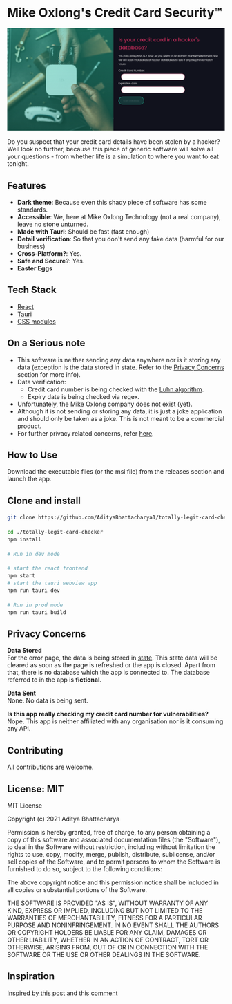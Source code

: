 # Mike Oxlong's Credit Card Security™

<img src="./readmeAssets/app.png" />

Do you suspect that your credit card details have been stolen by a hacker? Well look no further, because this piece of generic software will solve all your questions - from whether life is a simulation to where you want to eat tonight.

## Features

-   **Dark theme**: Because even this shady piece of software has some standards.
-   **Accessible**: We, here at Mike Oxlong Technology (not a real company), leave no stone unturned.
-   **Made with Tauri**: Should be fast (fast enough)
-   **Detail verification**: So that you don't send any fake data (harmful for our business)
-   **Cross-Platform?**: Yes.
-   **Safe and Secure?**: Yes.
-   **Easter Eggs**

## Tech Stack

-   [React](https://reactjs.org)
-   [Tauri](https://tauri.studio)
-   [CSS modules](https://github.com/css-modules/css-modules)

## On a Serious note

-   This software is neither sending any data anywhere nor is it storing any data (exception is the data stored in state. Refer to the [Privacy Concerns](#privacy-concerns) section for more info).
-   Data verification:
    -   Credit card number is being checked with the [Luhn algorithm](https://en.wikipedia.org/wiki/Luhn_algorithm).
    -   Expiry date is being checked via regex.
-   Unfortunately, the Mike Oxlong company does not exist (yet).
-   Although it is not sending or storing any data, it is just a joke application and should only be taken as a joke. This is not meant to be a commercial product.
-   For further privacy related concerns, refer [here](#privacy-concerns).

## How to Use

Download the executable files (or the msi file) from the releases section and launch the app.

## Clone and install

```sh
git clone https://github.com/AdityaBhattacharya1/totally-legit-card-checker.git

cd ./totally-legit-card-checker
npm install

# Run in dev mode

# start the react frontend
npm start
# start the tauri webview app
npm run tauri dev

# Run in prod mode
npm run tauri build
```

## Privacy Concerns

**Data Stored**\
For the error page, the data is being stored in [state](https://reactjs.org/docs/state-and-lifecycle.html). This state data will be cleared as soon as the page is refreshed or the app is closed. Apart from that, there is no database which the app is connected to. The database referred to in the app is **fictional**.

**Data Sent**\
None. No data is being sent.

**Is this app really checking my credit card number for vulnerabilities?**\
Nope. This app is neither affiliated with any organisation nor is it consuming any API.

## Contributing

All contributions are welcome.

## License: MIT

MIT License

Copyright (c) 2021 Aditya Bhattacharya

Permission is hereby granted, free of charge, to any person obtaining a copy
of this software and associated documentation files (the "Software"), to deal
in the Software without restriction, including without limitation the rights
to use, copy, modify, merge, publish, distribute, sublicense, and/or sell
copies of the Software, and to permit persons to whom the Software is
furnished to do so, subject to the following conditions:

The above copyright notice and this permission notice shall be included in all
copies or substantial portions of the Software.

THE SOFTWARE IS PROVIDED "AS IS", WITHOUT WARRANTY OF ANY KIND, EXPRESS OR
IMPLIED, INCLUDING BUT NOT LIMITED TO THE WARRANTIES OF MERCHANTABILITY,
FITNESS FOR A PARTICULAR PURPOSE AND NONINFRINGEMENT. IN NO EVENT SHALL THE
AUTHORS OR COPYRIGHT HOLDERS BE LIABLE FOR ANY CLAIM, DAMAGES OR OTHER
LIABILITY, WHETHER IN AN ACTION OF CONTRACT, TORT OR OTHERWISE, ARISING FROM,
OUT OF OR IN CONNECTION WITH THE SOFTWARE OR THE USE OR OTHER DEALINGS IN THE
SOFTWARE.

## Inspiration

[Inspired by this post](https://i.redd.it/l36rh43s9s061.jpg) and this [comment](https://www.reddit.com/r/ProgrammerHumor/comments/jyur11/nice_way_to_steal_credit_card/gd8ho5j/?utm_source=reddit&utm_medium=web2x&context=3)
